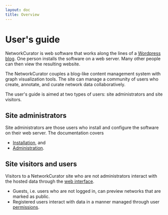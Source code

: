 ```yaml
---
layout: doc
title: Overview
---
```


# User's guide

NetworkCurator is web software that works along the lines of a [Wordpress blog](https://wordpress.org/). One person installs the software on a web server. Many other people can then view the resulting website.

The NetworkCurator couples a blog-like content management system with graph visualization tools. The site can manage a community of users who create, annotate, and curate network data collaboratively.

The user's guide is aimed at two types of users: site administrators and site visitors.



## Site administrators

Site administrators are those users who install and configure the software on their web server. The documentation covers

 - [Installation](install.html), and
 - [Administration](admin.html).


## Site visitors and users

Visitors to a NetworkCurator site who are not administrators interact with the hosted data through the [web interface](interface.html). 

 - Guests, i.e. users who are not logged in, can preview networks that are marked as public.
 - Registered users interact with data in a manner managed through user [permissions](permissions.html).




